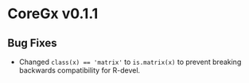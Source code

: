 # CoreGx v0.1.1

## Bug Fixes
- Changed `class(x) == 'matrix'` to `is.matrix(x)` to prevent breaking backwards compatibility for R-devel.

